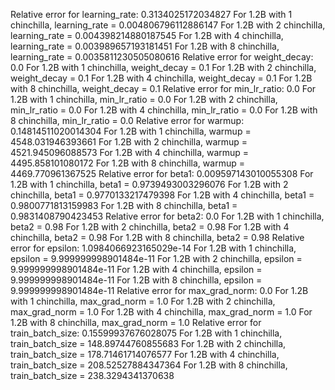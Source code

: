 Relative error for learning_rate: 0.3134025172034827
For 1.2B with 1 chinchilla, learning_rate = 0.004806796112886147
For 1.2B with 2 chinchilla, learning_rate = 0.004398214880187545
For 1.2B with 4 chinchilla, learning_rate = 0.003989657193181451
For 1.2B with 8 chinchilla, learning_rate = 0.0035811230505080616
Relative error for weight_decay: 0.0
For 1.2B with 1 chinchilla, weight_decay = 0.1
For 1.2B with 2 chinchilla, weight_decay = 0.1
For 1.2B with 4 chinchilla, weight_decay = 0.1
For 1.2B with 8 chinchilla, weight_decay = 0.1
Relative error for min_lr_ratio: 0.0
For 1.2B with 1 chinchilla, min_lr_ratio = 0.0
For 1.2B with 2 chinchilla, min_lr_ratio = 0.0
For 1.2B with 4 chinchilla, min_lr_ratio = 0.0
For 1.2B with 8 chinchilla, min_lr_ratio = 0.0
Relative error for warmup: 0.14814511020014304
For 1.2B with 1 chinchilla, warmup = 4548.031946393661
For 1.2B with 2 chinchilla, warmup = 4521.945096088573
For 1.2B with 4 chinchilla, warmup = 4495.858101080172
For 1.2B with 8 chinchilla, warmup = 4469.770961367525
Relative error for beta1: 0.009597143010055308
For 1.2B with 1 chinchilla, beta1 = 0.9739493003296076
For 1.2B with 2 chinchilla, beta1 = 0.9770133217479398
For 1.2B with 4 chinchilla, beta1 = 0.9800771813159983
For 1.2B with 8 chinchilla, beta1 = 0.9831408790423453
Relative error for beta2: 0.0
For 1.2B with 1 chinchilla, beta2 = 0.98
For 1.2B with 2 chinchilla, beta2 = 0.98
For 1.2B with 4 chinchilla, beta2 = 0.98
For 1.2B with 8 chinchilla, beta2 = 0.98
Relative error for epsilon: 1.0984066923165029e-14
For 1.2B with 1 chinchilla, epsilon = 9.999999998901484e-11
For 1.2B with 2 chinchilla, epsilon = 9.999999998901484e-11
For 1.2B with 4 chinchilla, epsilon = 9.999999998901484e-11
For 1.2B with 8 chinchilla, epsilon = 9.999999998901484e-11
Relative error for max_grad_norm: 0.0
For 1.2B with 1 chinchilla, max_grad_norm = 1.0
For 1.2B with 2 chinchilla, max_grad_norm = 1.0
For 1.2B with 4 chinchilla, max_grad_norm = 1.0
For 1.2B with 8 chinchilla, max_grad_norm = 1.0
Relative error for train_batch_size: 0.15599937676028075
For 1.2B with 1 chinchilla, train_batch_size = 148.89744760855683
For 1.2B with 2 chinchilla, train_batch_size = 178.71461714076577
For 1.2B with 4 chinchilla, train_batch_size = 208.52527884347364
For 1.2B with 8 chinchilla, train_batch_size = 238.3294341370638
